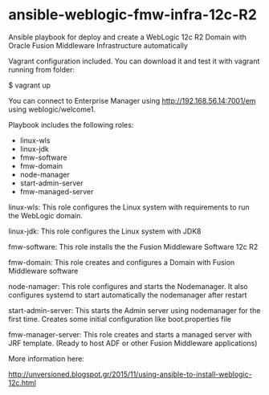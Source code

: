 # ansible-weblogic-fmw-infra-12c-R2
Ansible playbook for deploy and create a WebLogic 12c R2 Domain with Oracle Fusion Middleware Infrastructure automatically

Vagrant configuration included. You can download it and test it with vagrant running from folder:

$ vagrant up

You can connect to Enterprise Manager using http://192.168.56.14:7001/em using weblogic/welcome1.

Playbook includes the following roles:
- linux-wls
- linux-jdk
- fmw-software
- fmw-domain
- node-manager
- start-admin-server
- fmw-managed-server

linux-wls:
This role configures the Linux system with requirements to run the WebLogic domain.

linux-jdk:
This role configures the Linux system with JDK8

fmw-software:
This role installs the the Fusion Middleware Software 12c R2

fmw-domain:
This role creates and configures a Domain with Fusion Middleware software

node-namager:
This role configures and starts the Nodemanager. It also configures systemd to start automatically the nodemanager after restart

start-admin-server:
This starts the Admin server using nodemanager for the first time. Creates some initial configuration like boot.properties file

fmw-manager-server:
This role creates and starts a managed server with JRF template. (Ready to host ADF or other Fusion Middleware applications)

More information here:

http://unversioned.blogspot.gr/2015/11/using-ansible-to-install-weblogic-12c.html